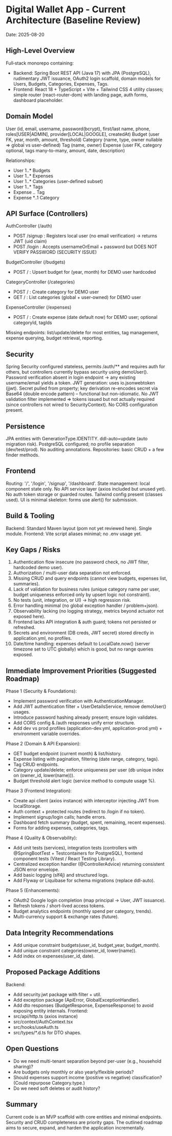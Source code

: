 # Digital Wallet App - Current Architecture (Baseline Review)

Date: 2025-08-20

## High-Level Overview
Full‑stack monorepo containing:
- Backend: Spring Boot REST API (Java 17) with JPA (PostgreSQL), rudimentary JWT issuance, OAuth2 login scaffold, domain models for Users, Budgets, Categories, Expenses, Tags.
- Frontend: React 18 + TypeScript + Vite + Tailwind CSS 4 utility classes; simple router (react-router-dom) with landing page, auth forms, dashboard placeholder.

## Domain Model
User (id, email, username, password(bcrypt), first/last name, phone, roles[USER|ADMIN], provider[LOCAL|GOOGLE], createdAt)
Budget (user FK, year, month, amount, threshold)
Category (name, type, owner nullable => global vs user-defined)
Tag (name, owner)
Expense (user FK, category optional, tags many-to-many, amount, date, description)

Relationships:
- User 1..* Budgets
- User 1..* Expenses
- User 1..* Categories (user-defined subset)
- User 1..* Tags
- Expense *..* Tag
- Expense *..1 Category

## API Surface (Controllers)
AuthController (/auth)
- POST /signup : Registers local user (no email verification) -> returns JWT (uid claim)
- POST /login : Accepts usernameOrEmail + password but DOES NOT VERIFY PASSWORD (SECURITY ISSUE)

BudgetController (/budgets)
- POST / : Upsert budget for (year, month) for DEMO user hardcoded

CategoryController (/categories)
- POST / : Create category for DEMO user
- GET / : List categories (global + user-owned) for DEMO user

ExpenseController (/expenses)
- POST / : Create expense (date default now) for DEMO user; optional categoryId, tagIds

Missing endpoints: list/update/delete for most entities, tag management, expense querying, budget retrieval, reporting.

## Security
Spring Security configured stateless, permits /auth/** and requires auth for others, but controllers currently bypass security using demoUser().
Password verification absent in login endpoint -> any existing username/email yields a token.
JWT generation: uses io.jsonwebtoken (jjwt). Secret pulled from property; key derivation re-encodes secret via Base64 (double encode pattern) – functional but non-idiomatic.
No JWT validation filter implemented => tokens issued but not actually required (since controllers not wired to SecurityContext).
No CORS configuration present.

## Persistence
JPA entities with GenerationType.IDENTITY. ddl-auto=update (auto migration risk). PostgreSQL configured; no profile separation (dev/test/prod). No auditing annotations.
Repositories: basic CRUD + a few finder methods.

## Frontend
Routing: '/', '/login', '/signup', '/dashboard'.
State management: local component state only.
No API service layer (axios included but unused yet). No auth token storage or guarded routes.
Tailwind config present (classes used). UI is minimal skeleton: forms use alert() for submission.

## Build & Tooling
Backend: Standard Maven layout (pom not yet reviewed here). Single module.
Frontend: Vite script aliases minimal; no .env usage yet.

## Key Gaps / Risks
1. Authentication flow insecure (no password check, no JWT filter, hardcoded demo user).
2. Authorization / multi-user data separation not enforced.
3. Missing CRUD and query endpoints (cannot view budgets, expenses list, summaries).
4. Lack of validation for business rules (unique category name per user, budget uniqueness enforced only by upsert logic not constraint).
5. No tests (unit, integration, or UI) -> high regression risk.
6. Error handling minimal (no global exception handler / problem+json).
7. Observability lacking (no logging strategy, metrics beyond actuator not exposed here).
8. Frontend lacks API integration & auth guard; tokens not persisted or refreshed.
9. Secrets and environment (DB creds, JWT secret) stored directly in application.yml, no profiles.
10. Date/time handling: expenses default to LocalDate.now() (server timezone set to UTC globally) which is good, but no range queries exposed.

## Immediate Improvement Priorities (Suggested Roadmap)
Phase 1 (Security & Foundations):
- Implement password verification with AuthenticationManager.
- Add JWT authentication filter + UserDetailsService, remove demoUser() usages.
- Introduce password hashing already present; ensure login validates.
- Add CORS config & /auth responses unify error structure.
- Add dev vs prod profiles (application-dev.yml, application-prod.yml) + environment variable overrides.

Phase 2 (Domain & API Expansion):
- GET budget endpoint (current month) & list/history.
- Expense listing with pagination, filtering (date range, category, tags).
- Tag CRUD endpoints.
- Category update/delete; enforce uniqueness per user (db unique index on (owner_id, lower(name))).
- Budget threshold alert logic (service method to compute usage %).

Phase 3 (Frontend Integration):
- Create api client (axios instance) with interceptor injecting JWT from localStorage.
- Auth context + protected routes (redirect to /login if no token).
- Implement signup/login calls; handle errors.
- Dashboard fetch summary (budget, spent, remaining, recent expenses).
- Forms for adding expenses, categories, tags.

Phase 4 (Quality & Observability):
- Add unit tests (services), integration tests (controllers with @SpringBootTest + Testcontainers for PostgreSQL), frontend component tests (Vitest / React Testing Library).
- Centralized exception handler (@ControllerAdvice) returning consistent JSON error envelope.
- Add basic logging (slf4j) and structured logs.
- Add Flyway or Liquibase for schema migrations (replace ddl-auto).

Phase 5 (Enhancements):
- OAuth2 Google login completion (map principal -> User, JWT issuance).
- Refresh tokens / short-lived access tokens.
- Budget analytics endpoints (monthly spend per category, trends).
- Multi-currency support & exchange rates (future).

## Data Integrity Recommendations
- Add unique constraint budgets(user_id, budget_year, budget_month).
- Add unique constraint categories(owner_id, lower(name)).
- Add index on expenses(user_id, date).

## Proposed Package Additions
Backend:
- Add security.jwt package with filter + util.
- Add exception package (ApiError, GlobalExceptionHandler).
- Add dto responses (BudgetResponse, ExpenseResponse) to avoid exposing entity internals.
Frontend:
- src/api/http.ts (axios instance)
- src/context/AuthContext.tsx
- src/hooks/useAuth.ts
- src/types/*.d.ts for DTO shapes.

## Open Questions
- Do we need multi-tenant separation beyond per-user (e.g., household sharing)?
- Are budgets only monthly or also yearly/flexible periods?
- Should expenses support income (positive vs negative) classification? (Could repurpose Category.type.)
- Do we need soft deletes or audit history?

## Summary
Current code is an MVP scaffold with core entities and minimal endpoints. Security and CRUD completeness are priority gaps. The outlined roadmap aims to secure, expand, and harden the application incrementally.
